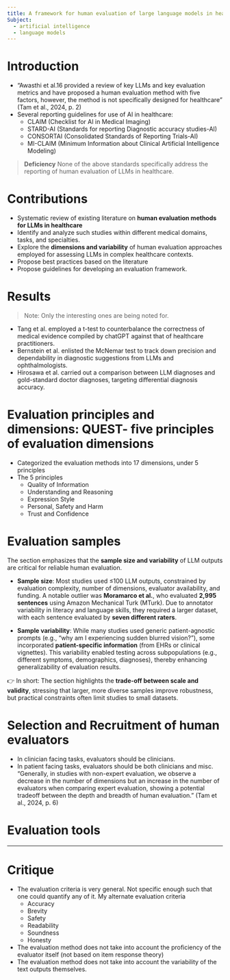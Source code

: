 ```yaml
---
title: A framework for human evaluation of large language models in healthcare derived from literature review
Subject:
  - artificial intelligence
  - language models
---
```

# Introduction
- “Awasthi et al.16 provided a review of key LLMs and key evaluation metrics and have proposed a human evaluation method with five factors, however, the method is not specifically designed for healthcare” (Tam et al., 2024, p. 2)
- Several reporting guidelines for use of AI in healthcare:
	- CLAIM (Checklist for AI in Medical Imaging)
	- STARD-AI (Standards for reporting Diagnostic accuracy studies-AI)
	- CONSORTAI (Consolidated Standards of Reporting Trials-AI)
	- MI-CLAIM (Minimum Information about Clinical Artificial Intelligence Modeling)
> **Deficiency**
> None of the above standards specifically address the reporting of human evaluation of LLMs in healthcare.
# Contributions
- Systematic review of existing literature on **human evaluation methods for LLMs in healthcare**
- Identify and analyze such studies within different medical domains, tasks, and specialties.
- Explore the **dimensions and variability** of human evaluation approaches employed for assessing LLMs in complex healthcare contexts.
- Propose best practices based on the literature
- Propose guidelines for developing an evaluation framework.
# Results
> Note:
> Only the interesting ones are being noted for.

- Tang et al. employed a t-test to counterbalance the correctness of medical evidence compiled by chatGPT against that of healthcare practitioners.
- Bernstein et al. enlisted the McNemar test to track down precision and dependability in diagnostic suggestions from LLMs and ophthalmologists.
- Hirosawa et al. carried out a comparison between LLM diagnoses and gold-standard doctor diagnoses, targeting differential diagnosis accuracy.
# Evaluation principles and dimensions: QUEST- five principles of evaluation dimensions
- Categorized the evaluation methods into 17 dimensions, under 5 principles
- The 5 principles
	- Quality of Information
	- Understanding and Reasoning
	- Expression Style
	- Personal, Safety and Harm
	- Trust and Confidence
# Evaluation samples
The section emphasizes that the **sample size and variability** of LLM outputs are critical for reliable human evaluation.

- **Sample size**: Most studies used ≤100 LLM outputs, constrained by evaluation complexity, number of dimensions, evaluator availability, and funding. A notable outlier was **Moramarco et al.**, who evaluated **2,995 sentences** using Amazon Mechanical Turk (MTurk). Due to annotator variability in literacy and language skills, they required a larger dataset, with each sentence evaluated by **seven different raters**.
    
- **Sample variability**: While many studies used generic patient-agnostic prompts (e.g., “why am I experiencing sudden blurred vision?”), some incorporated **patient-specific information** (from EHRs or clinical vignettes). This variability enabled testing across subpopulations (e.g., different symptoms, demographics, diagnoses), thereby enhancing generalizability of evaluation results.

👉 In short: The section highlights the **trade-off between scale and validity**, stressing that larger, more diverse samples improve robustness, but practical constraints often limit studies to small datasets.

# Selection and Recruitment of human evaluators
- In clinician facing tasks, evaluators should be clinicians.
- In patient facing tasks, evaluators should be both clinicians and misc.
“Generally, in studies with non-expert evaluation, we observe a decrease in the number of dimensions but an increase in the number of evaluators when comparing expert evaluation, showing a potential tradeoff between the depth and breadth of human evaluation.” (Tam et al., 2024, p. 6)
# Evaluation tools


---
# Critique
- The evaluation criteria is very general. Not specific enough such that one could quantify any of it. My alternate evaluation criteria
	- Accuracy
	- Brevity
	- Safety
	- Readability
	- Soundness
	- Honesty
- The evaluation method does not take into account the proficiency of the evaluator itself (not based on item response theory)
- The evaluation method does not take into account the variability of the text outputs themselves.
